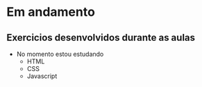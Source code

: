 # Em andamento 


## Exercicios desenvolvidos durante as aulas 

- No momento estou estudando
     - HTML
     - CSS
     - Javascript

     


 
